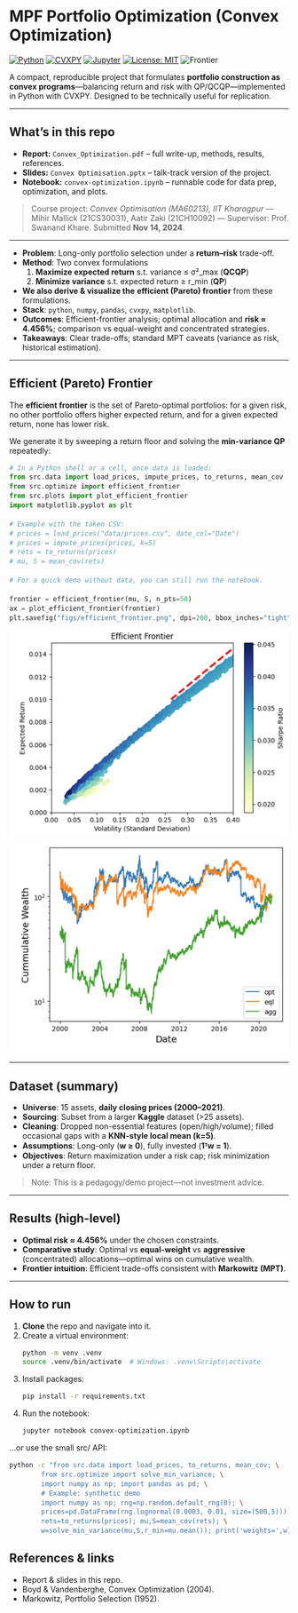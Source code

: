 # MPF Portfolio Optimization (Convex Optimization)
[![Python](https://img.shields.io/badge/python-3.10%2B-blue.svg)](https://www.python.org/)
[![CVXPY](https://img.shields.io/badge/CVXPY-1.x-orange.svg)](https://www.cvxpy.org/)
[![Jupyter](https://img.shields.io/badge/Jupyter-Notebook-lightgrey.svg)](https://jupyter.org/)
[![License: MIT](https://img.shields.io/badge/License-MIT-green.svg)](LICENSE)
![Frontier](https://img.shields.io/badge/efficient_frontier-Pareto--optimal-9cf)

A compact, reproducible project that formulates **portfolio construction as convex programs**—balancing return and risk with QP/QCQP—implemented in Python with CVXPY. Designed to be technically useful for replication.

---

## What’s in this repo
- **Report:** `Convex_Optimization.pdf` – full write-up, methods, results, references.  
- **Slides:** `Convex Optimisation.pptx` – talk-track version of the project.  
- **Notebook:** `convex-optimization.ipynb` – runnable code for data prep, optimization, and plots.

> Course project: *Convex Optimisation (MA60213), IIT Kharagpur* — Mihir Mallick (21CS30031), Aatir Zaki (21CH10092) — Supervisor: Prof. Swanand Khare. Submitted **Nov 14, 2024**.

---

- **Problem**: Long-only portfolio selection under a **return–risk** trade-off.
- **Method**: Two convex formulations  
  1) **Maximize expected return** s.t. variance ≤ σ²_max (**QCQP**)  
  2) **Minimize variance** s.t. expected return ≥ r_min (**QP**)
- **We also derive & visualize the** **efficient (Pareto) frontier** from these formulations.
- **Stack**: `python`, `numpy`, `pandas`, `cvxpy`, `matplotlib`.
- **Outcomes**: Efficient-frontier analysis; optimal allocation and **risk ≈ 4.456%**; comparison vs equal-weight and concentrated strategies.
- **Takeaways**: Clear trade-offs; standard MPT caveats (variance as risk, historical estimation).

---

## Efficient (Pareto) Frontier
The **efficient frontier** is the set of Pareto-optimal portfolios: for a given risk, no other portfolio offers higher expected return, and for a given expected return, none has lower risk.

We generate it by sweeping a return floor and solving the **min-variance QP** repeatedly:

```python
# In a Python shell or a cell, once data is loaded:
from src.data import load_prices, impute_prices, to_returns, mean_cov
from src.optimize import efficient_frontier
from src.plots import plot_efficient_frontier
import matplotlib.pyplot as plt

# Example with the taken CSV:
# prices = load_prices("data/prices.csv", date_col="Date")
# prices = impute_prices(prices, k=5)
# rets = to_returns(prices)
# mu, S = mean_cov(rets)

# For a quick demo without data, you can still run the notebook.

frontier = efficient_frontier(mu, S, n_pts=50)
ax = plot_efficient_frontier(frontier)
plt.savefig("figs/efficient_frontier.png", dpi=200, bbox_inches="tight")
```

![Efficient Frontier (Pareto-optimal set)](figs/efficient_frontier.png)

![Strategy Comparison](figs/strategy_comparison.png)


---

## Dataset (summary)
- **Universe**: 15 assets, **daily closing prices (2000–2021)**.  
- **Sourcing**: Subset from a larger **Kaggle** dataset (>25 assets).  
- **Cleaning**: Dropped non-essential features (open/high/volume); filled occasional gaps with a **KNN-style local mean (k=5)**.  
- **Assumptions**: Long-only (**w ≥ 0**), fully invested (**1ᵀw = 1**).  
- **Objectives**: Return maximization under a risk cap; risk minimization under a return floor.

> Note: This is a pedagogy/demo project—not investment advice.

---

## Results (high-level)
- **Optimal risk ≈ 4.456%** under the chosen constraints.  
- **Comparative study**: Optimal vs **equal-weight** vs **aggressive** (concentrated) allocations—optimal wins on cumulative wealth.  
- **Frontier intuition**: Efficient trade-offs consistent with **Markowitz (MPT)**.

---

## How to run
1. **Clone** the repo and navigate into it.
2. Create a virtual environment:
   ```bash
   python -m venv .venv
   source .venv/bin/activate  # Windows: .venv\Scripts\activate
   ```
3. Install packages:
   ```bash
   pip install -r requirements.txt
   ```
4. Run the notebook:
   ```bash
   jupyter notebook convex-optimization.ipynb
   ```
…or use the small src/ API:
   ```bash
   python -c "from src.data import load_prices, to_returns, mean_cov; \
           from src.optimize import solve_min_variance; \
           import numpy as np; import pandas as pd; \
           # Example: synthetic demo
           import numpy as np; rng=np.random.default_rng(0); \
           prices=pd.DataFrame(rng.lognormal(0.0003, 0.01, size=(500,5))).cumprod(); \
           rets=to_returns(prices); mu,S=mean_cov(rets); \
           w=solve_min_variance(mu,S,r_min=mu.mean()); print('weights=',w)"
   ```



## References & links
- Report & slides in this repo.
- Boyd & Vandenberghe, Convex Optimization (2004).
- Markowitz, Portfolio Selection (1952).








